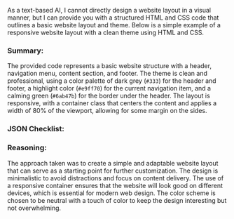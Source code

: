As a text-based AI, I cannot directly design a website layout in a visual manner, but I can provide you with a structured HTML and CSS code that outlines a basic website layout and theme. Below is a simple example of a responsive website layout with a clean theme using HTML and CSS.


### Summary:

The provided code represents a basic website structure with a header, navigation menu, content section, and footer. The theme is clean and professional, using a color palette of dark grey (`#333`) for the header and footer, a highlight color (`#e9ff70`) for the current navigation item, and a calming green (`#6ab47b`) for the border under the header. The layout is responsive, with a container class that centers the content and applies a width of 80% of the viewport, allowing for some margin on the sides.

### JSON Checklist:


### Reasoning:

The approach taken was to create a simple and adaptable website layout that can serve as a starting point for further customization. The design is minimalistic to avoid distractions and focus on content delivery. The use of a responsive container ensures that the website will look good on different devices, which is essential for modern web design. The color scheme is chosen to be neutral with a touch of color to keep the design interesting but not overwhelming.